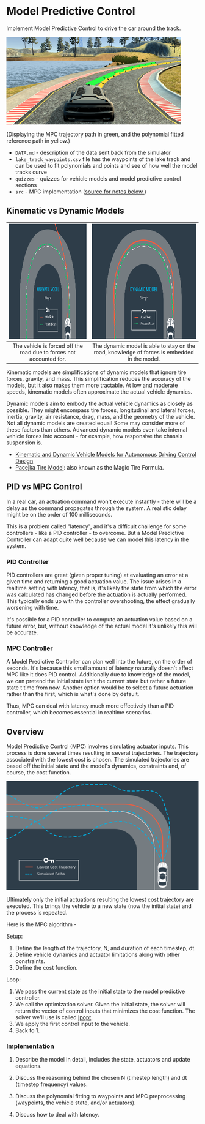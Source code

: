 # Model Predictive Control 

Implement Model Predictive Control to drive the car around the track. 

![laketrack](images/laketrack.png)

(Displaying the MPC trajectory path in green, and the polynomial fitted reference path in yellow.)

* `DATA.md` - description of the data sent back from the simulator
* `lake_track_waypoints.csv` file has the waypoints of the lake track and can be used to fit polynomials and points and see of how well the model tracks curve
* `quizzes` - quizzes for vehicle models and model predictive control sections
* `src` - MPC implementation
([source for notes below ](https://www.udacity.com/drive))


## Kinematic vs Dynamic Models
                   
| <img src="https://github.com/LuLi0077/SDC/blob/master/Model_Predictive_Control/images/Kinematic.png" width="425" height="300">  |  <img src="https://github.com/LuLi0077/SDC/blob/master/Model_Predictive_Control/images/Dynamic.png" width="425" height="300"> |
|:-------------------------:|:-------------------------:|
| The vehicle is forced off the road due to forces not accounted for. | The dynamic model is able to stay on the road, knowledge of forces is embedded in the model. |  

Kinematic models are simplifications of dynamic models that ignore tire forces, gravity, and mass. This simplification reduces the accuracy of the models, but it also makes them more tractable. At low and moderate speeds, kinematic models often approximate the actual vehicle dynamics.

Dynamic models aim to embody the actual vehicle dynamics as closely as possible. They might encompass tire forces, longitudinal and lateral forces, inertia, gravity, air resistance, drag, mass, and the geometry of the vehicle. Not all dynamic models are created equal! Some may consider more of these factors than others. Advanced dynamic models even take internal vehicle forces into account - for example, how responsive the chassis suspension is.

* [Kinematic and Dynamic Vehicle Models for Autonomous Driving Control Design](http://www.me.berkeley.edu/~frborrel/pdfpub/IV_KinematicMPC_jason.pdf)
* [Pacejka Tire Model](http://www.theoryinpracticeengineering.com/resources/tires/pacejka87.pdf): also known as the Magic Tire Formula.


## PID vs MPC Control

In a real car, an actuation command won't execute instantly - there will be a delay as the command propagates through the system. A realistic delay might be on the order of 100 milliseconds.

This is a problem called "latency", and it's a difficult challenge for some controllers - like a PID controller - to overcome. But a Model Predictive Controller can adapt quite well because we can model this latency in the system.

### PID Controller

PID controllers are great (given proper tuning) at evaluating an error at a given time and returning a good actuation value. The issue arises in a realtime setting with latency, that is, it's likely the state from which the error was calculated has changed before the actuation is actually performed. This typically ends up with the controller overshooting, the effect gradually worsening with time.

It's possible for a PID controller to compute an actuation value based on a future error, but, without knowledge of the actual model it's unlikely this will be accurate.

### MPC Controller

A Model Predictive Controller can plan well into the future, on the order of seconds. It's because this small amount of latency naturally doesn't affect MPC like it does PID control. Additionally due to knowledge of the model, we can pretend the initial state isn't the current state but rather a future state t time from now. Another option would be to select a future actuation rather than the first, which is what's done by default.

Thus, MPC can deal with latency much more effectively than a PID controller, which becomes essential in realtime scenarios.


## Overview

Model Predictive Control (MPC) involves simulating actuator inputs. This process is done several times resulting in several trajectories. The trajectory associated with the lowest cost is chosen. The simulated trajectories are based off the initial state and the model's dynamics, constraints and, of course, the cost function.

![MPC](images/MPC.png)

Ultimately only the initial actuations resulting the lowest cost trajectory are executed. This brings the vehicle to a new state (now the initial state) and the process is repeated.

Here is the MPC algorithm - 

Setup:

1. Define the length of the trajectory, N, and duration of each timestep, dt.
2. Define vehicle dynamics and actuator limitations along with other constraints.
3. Define the cost function.

Loop:

1. We pass the current state as the initial state to the model predictive controller.
2. We call the optimization solver. Given the initial state, the solver will return the vector of control inputs that minimizes the cost function. The solver we'll use is called [Ipopt](https://projects.coin-or.org/Ipopt).
3. We apply the first control input to the vehicle.
4. Back to 1.

### Implementation

1. Describe the model in detail, includes the state, actuators and update equations.

2. Discuss the reasoning behind the chosen N (timestep length) and dt (timestep frequency) values.

3. Discuss the polynomial fitting to waypoints and MPC preprocessing (waypoints, the vehicle state, and/or actuators).

4. Discuss how to deal with latency.

